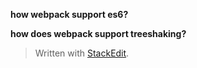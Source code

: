 **how webpack support es6?**

**how does webpack support treeshaking?**




> Written with [StackEdit](https://stackedit.io/).
<!--stackedit_data:
eyJoaXN0b3J5IjpbNzE2NjY2OTY2XX0=
-->